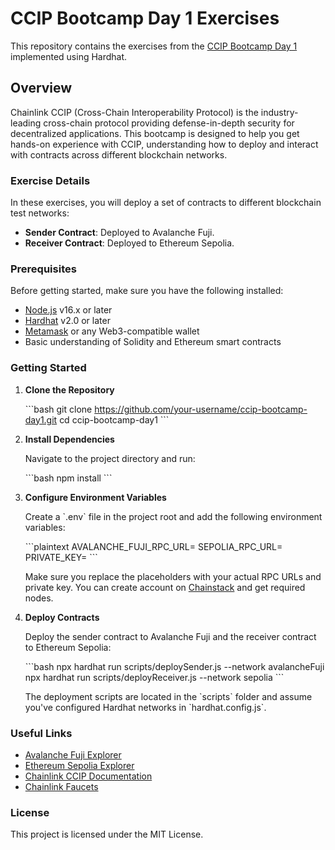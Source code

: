 # CCIP Bootcamp Day 1 Exercises

This repository contains the exercises from the [CCIP Bootcamp Day 1](https://cll-devrel.gitbook.io/ccip-bootcamp/day-1/welcome-to-ccip-bootcamp) implemented using Hardhat.

## Overview

Chainlink CCIP (Cross-Chain Interoperability Protocol) is the industry-leading cross-chain protocol providing defense-in-depth security for decentralized applications. This bootcamp is designed to help you get hands-on experience with CCIP, understanding how to deploy and interact with contracts across different blockchain networks.

### Exercise Details

In these exercises, you will deploy a set of contracts to different blockchain test networks:

- **Sender Contract**: Deployed to Avalanche Fuji.
- **Receiver Contract**: Deployed to Ethereum Sepolia.

### Prerequisites

Before getting started, make sure you have the following installed:

- [Node.js](https://nodejs.org/) v16.x or later
- [Hardhat](https://hardhat.org/) v2.0 or later
- [Metamask](https://metamask.io/) or any Web3-compatible wallet
- Basic understanding of Solidity and Ethereum smart contracts

### Getting Started

1. **Clone the Repository**

   \`\`\`bash
   git clone https://github.com/your-username/ccip-bootcamp-day1.git
   cd ccip-bootcamp-day1
   \`\`\`

2. **Install Dependencies**

   Navigate to the project directory and run:

   \`\`\`bash
   npm install
   \`\`\`

3. **Configure Environment Variables**

   Create a \`.env\` file in the project root and add the following environment variables:

   \`\`\`plaintext
   AVALANCHE_FUJI_RPC_URL=<your-avalanche-fuji-rpc-url>
   SEPOLIA_RPC_URL=<your-sepolia-rpc-url>
   PRIVATE_KEY=<your-wallet-private-key>
   \`\`\`

   Make sure you replace the placeholders with your actual RPC URLs and private key. You can create account on [Chainstack](https://chainstack.com/) and get required nodes. 

4. **Deploy Contracts**

   Deploy the sender contract to Avalanche Fuji and the receiver contract to Ethereum Sepolia:

   \`\`\`bash
   npx hardhat run scripts/deploySender.js --network avalancheFuji
   npx hardhat run scripts/deployReceiver.js --network sepolia
   \`\`\`

   The deployment scripts are located in the \`scripts\` folder and assume you've configured Hardhat networks in \`hardhat.config.js\`.

### Useful Links

- [Avalanche Fuji Explorer](https://testnet.snowtrace.io/)
- [Ethereum Sepolia Explorer](https://sepolia.etherscan.io/)
- [Chainlink CCIP Documentation](https://ccip.chain.link/)
- [Chainlink Faucets](https://faucets.chain.link/)

### License

This project is licensed under the MIT License.